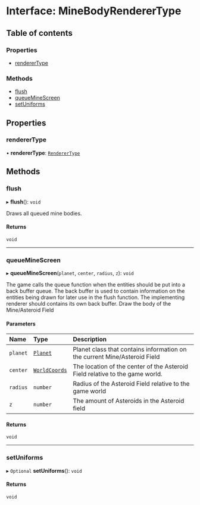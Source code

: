 # Interface: MineBodyRendererType

## Table of contents

### Properties

- [rendererType](MineBodyRendererType.md#renderertype)

### Methods

- [flush](MineBodyRendererType.md#flush)
- [queueMineScreen](MineBodyRendererType.md#queueminescreen)
- [setUniforms](MineBodyRendererType.md#setuniforms)

## Properties

### rendererType

• **rendererType**: [`RendererType`](../README.md#renderertype-1)

## Methods

### flush

▸ **flush**(): `void`

Draws all queued mine bodies.

#### Returns

`void`

___

### queueMineScreen

▸ **queueMineScreen**(`planet`, `center`, `radius`, `z`): `void`

The game calls the queue function when the entities should be put into a back buffer queue.
The back buffer is used to contain information on the entities being drawn for later use in the flush function.
The implementing renderer should contains its own back buffer.
Draw the body of the Mine/Asteroid Field

#### Parameters

| Name | Type | Description |
| :------ | :------ | :------ |
| `planet` | [`Planet`](../README.md#planet) | Planet class that contains information on the current Mine/Asteroid Field |
| `center` | [`WorldCoords`](../README.md#worldcoords) | The location of the center of the Asteroid Field relative to the game world. |
| `radius` | `number` | Radius of the Asteroid Field relative to the game world |
| `z` | `number` | The amount of Asteroids in the Asteroid field |

#### Returns

`void`

___

### setUniforms

▸ `Optional` **setUniforms**(): `void`

#### Returns

`void`
